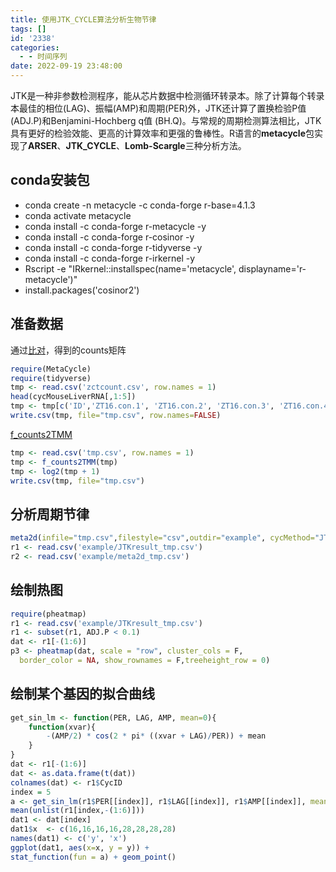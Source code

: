 ```yaml
---
title: 使用JTK_CYCLE算法分析生物节律
tags: []
id: '2338'
categories:
  - - 时间序列
date: 2022-09-19 23:48:00
---
```


JTK是一种非参数检测程序，能从芯片数据中检测循环转录本。除了计算每个转录本最佳的相位(LAG)、振幅(AMP)和周期(PER)外，JTK还计算了置换检验P值(ADJ.P)和Benjamini-Hochberg q值 (BH.Q)。与常规的周期检测算法相比，JTK具有更好的检验效能、更高的计算效率和更强的鲁棒性。R语言的**metacycle**包实现了**ARSER**、**JTK\_CYCLE**、**Lomb-Scargle**三种分析方法。

## conda安装包

*   conda create -n metacycle -c conda-forge r-base=4.1.3
*   conda activate metacycle
*   conda install -c conda-forge r-metacycle -y
*   conda install -c conda-forge r-cosinor -y
*   conda install -c conda-forge r-tidyverse -y
*   conda install -c conda-forge r-irkernel -y
*   Rscript -e "IRkernel::installspec(name='metacycle', displayname='r-metacycle')"
*   install.packages('cosinor2')

## 准备数据

通过[比对](https://occdn.limour.top/1934.html)，得到的counts矩阵

```R
require(MetaCycle)
require(tidyverse)
tmp <- read.csv('zctcount.csv', row.names = 1)
head(cycMouseLiverRNA[,1:5])
tmp <- tmp[c('ID','ZT16.con.1', 'ZT16.con.2', 'ZT16.con.3', 'ZT16.con.4', 'ZT28.con.1', 'ZT28.con.2', 'ZT28.con.3', 'ZT28.con.4')]
write.csv(tmp, file="tmp.csv", row.names=FALSE)
```

[f\_counts2TMM](https://occdn.limour.top/2159.html)

```R
tmp <- read.csv('tmp.csv', row.names = 1)
tmp <- f_counts2TMM(tmp)
tmp <- log2(tmp + 1)
write.csv(tmp, file="tmp.csv")
```

## 分析周期节律

```R
meta2d(infile="tmp.csv",filestyle="csv",outdir="example", cycMethod="JTK", timepoints=c(16,16,16,16,28,28,28,28),outRawData=TRUE)
r1 <- read.csv('example/JTKresult_tmp.csv')
r2 <- read.csv('example/meta2d_tmp.csv')
```

## 绘制热图

```R
require(pheatmap)
r1 <- read.csv('example/JTKresult_tmp.csv')
r1 <- subset(r1, ADJ.P < 0.1)
dat <- r1[-(1:6)]
p3 <- pheatmap(dat, scale = "row", cluster_cols = F,
  border_color = NA, show_rownames = F,treeheight_row = 0)
```

## 绘制某个基因的拟合曲线

```R
get_sin_lm <- function(PER, LAG, AMP, mean=0){
    function(xvar){
        -(AMP/2) * cos(2 * pi* ((xvar + LAG)/PER)) + mean
    }
}
dat <- r1[-(1:6)]
dat <- as.data.frame(t(dat))
colnames(dat) <- r1$CycID
index = 5
a <- get_sin_lm(r1$PER[[index]], r1$LAG[[index]], r1$AMP[[index]], mean = mean(unlist(r1[index,-(1:6)])))
mean(unlist(r1[index,-(1:6)]))
dat1 <- dat[index]
dat1$x  <- c(16,16,16,16,28,28,28,28)
names(dat1) <- c('y', 'x')
ggplot(dat1, aes(x=x, y = y)) +
stat_function(fun = a) + geom_point()
```